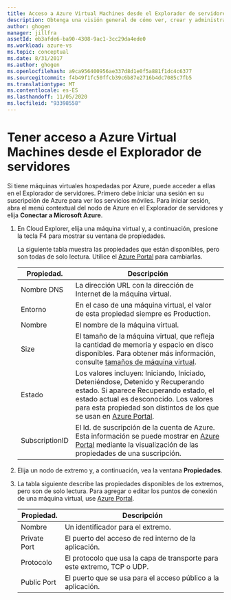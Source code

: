 ```yaml
---
title: Acceso a Azure Virtual Machines desde el Explorador de servidores | Microsoft Docs
description: Obtenga una visión general de cómo ver, crear y administrar Azure los máquinas virtuales (VM) en el Explorador de servidores de Visual Studio.
author: ghogen
manager: jillfra
assetId: eb3afde6-ba90-4308-9ac1-3cc29da4ede0
ms.workload: azure-vs
ms.topic: conceptual
ms.date: 8/31/2017
ms.author: ghogen
ms.openlocfilehash: a9ca956400956ae337d8d1e0f5a881f1dc4c6377
ms.sourcegitcommit: f4b49f1fc50ffcb39c6b87e2716b4dc7085c7fb5
ms.translationtype: MT
ms.contentlocale: es-ES
ms.lasthandoff: 11/05/2020
ms.locfileid: "93398558"
---
```

# <a name="accessing-azure-virtual-machines-from-server-explorer"></a>Tener acceso a Azure Virtual Machines desde el Explorador de servidores

Si tiene máquinas virtuales hospedadas por Azure, puede acceder a ellas en el Explorador de servidores. Primero debe iniciar una sesión en su suscripción de Azure para ver los servicios móviles. Para iniciar sesión, abra el menú contextual del nodo de Azure en el Explorador de servidores y elija **Conectar a Microsoft Azure**.

1. En Cloud Explorer, elija una máquina virtual y, a continuación, presione la tecla F4 para mostrar su ventana de propiedades.

    La siguiente tabla muestra las propiedades que están disponibles, pero son todas de solo lectura. Utilice el [Azure Portal](https://portal.azure.com) para cambiarlas.

   | Propiedad. | Descripción |
   | --- | --- |
   | Nombre DNS |La dirección URL con la dirección de Internet de la máquina virtual. |
   | Entorno |En el caso de una máquina virtual, el valor de esta propiedad siempre es Production. |
   | Nombre |El nombre de la máquina virtual. |
   | Size |El tamaño de la máquina virtual, que refleja la cantidad de memoria y espacio en disco disponibles. Para obtener más información, consulte [tamaños de máquina virtual](/azure/cloud-services/cloud-services-sizes-specs). |
   | Estado |Los valores incluyen: Iniciando, Iniciado, Deteniéndose, Detenido y Recuperando estado. Si aparece Recuperando estado, el estado actual es desconocido. Los valores para esta propiedad son distintos de los que se usan en [Azure Portal](https://portal.azure.com). |
   | SubscriptionID |El Id. de suscripción de la cuenta de Azure. Esta información se puede mostrar en [Azure Portal](https://portal.azure.com) mediante la visualización de las propiedades de una suscripción. |
2. Elija un nodo de extremo y, a continuación, vea la ventana **Propiedades**.
3. La tabla siguiente describe las propiedades disponibles de los extremos, pero son de solo lectura. Para agregar o editar los puntos de conexión de una máquina virtual, use [Azure Portal](https://portal.azure.com).

   | Propiedad. | Descripción |
   | --- | --- |
   | Nombre |Un identificador para el extremo. |
   | Private Port |El puerto del acceso de red interno de la aplicación. |
   | Protocolo |El protocolo que usa la capa de transporte para este extremo, TCP o UDP. |
   | Public Port |El puerto que se usa para el acceso público a la aplicación. |
